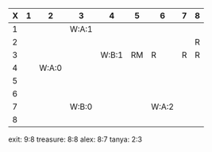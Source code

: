 | X | 1 | 2     | 3     | 4     | 5  | 6     | 7 | 8 |
|---|---|-------|-------|-------|----|-------|---|---|
| 1 |   |       | W:A:1 |       |    |       |   |   |
| 2 |   |       |       |       |    |       |   | R |
| 3 |   |       |       | W:B:1 | RM | R     | R | R |
| 4 |   | W:A:0 |       |       |    |       |   |   |
| 5 |   |       |       |       |    |       |   |   |
| 6 |   |       |       |       |    |       |   |   |
| 7 |   |       | W:B:0 |       |    | W:A:2 |   |   |
| 8 |   |       |       |       |    |       |   |   |


exit: 9:8
treasure: 8:8
alex: 8:7
tanya: 2:3
